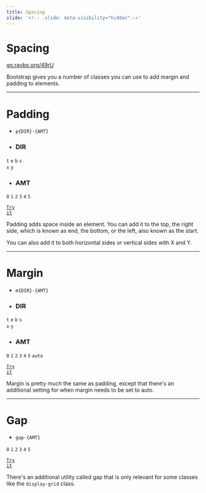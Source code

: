 ```yaml
---
title: Spacing
slide: '<!-- .slide: data-visibility="hidden"-->'
---
```


<!-- .slide: data-state="layout-title" class="bg-dark"-->

# Spacing

<div class="slide-link"><a href="https://go.raybo.org/49rU"><i class="fab fa-slideshare"></i> go.raybo.org/49rU</a></div>

> >

Bootstrap gives you a number of classes you can use to add margin and padding to elements.

---

<!-- .slide: data-state="layout-code-list" -->

# Padding

- `p{DIR}-{AMT}`

- ### DIR

`t` `e` `b` `s` <br>`x` `y`

- ### AMT

`0` `1` `2` `3` `4` `5`

<a href="https://codepen.io/planetoftheweb/pen/PoWOxZw?editors=1000" target="_blank"><code class="code-royal">Try it</code></a>

> >

Padding adds space inside an element. You can add it to the top, the right side, which is known as end, the bottom, or the left, also known as the start.

You can also add it to both horizontal sides or vertical sides with X and Y.

---

<!-- .slide: data-state="layout-code-list" -->

# Margin

- `m{DIR}-{AMT}`

- ### DIR

`t` `e` `b` `s` <br>`x` `y`

- ### AMT

`0` `1` `2` `3` `4` `5` `auto`

<a href="https://codepen.io/planetoftheweb/pen/YzNERJX?editors=1000" target="_blank"><code class="code-royal">Try it</code></a>

> >

Margin is pretty much the same as padding, except that there's an additional setting for when margin needs to be set to auto.

---

<!-- .slide: data-state="layout-code-list" -->

# Gap

- `gap-{AMT}`

`0` `1` `2` `3` `4` `5`

<a href="https://codepen.io/planetoftheweb/pen/RwKjqda?editors=1000" target="_blank"><code class="code-royal">Try it</code></a>

> >

There's an additional utility called gap that is only relevant for some classes like the `display-grid` class.
